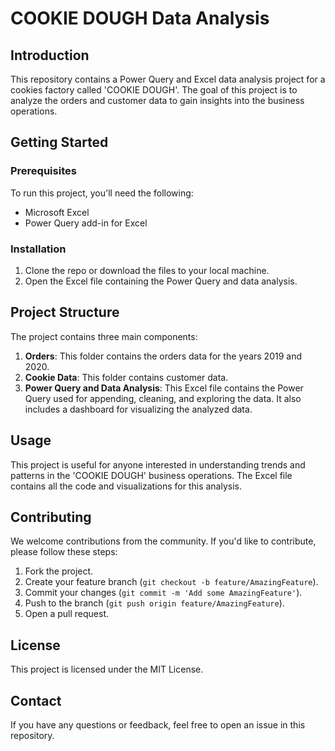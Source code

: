 # COOKIE DOUGH Data Analysis

## Introduction

This repository contains a Power Query and Excel data analysis project for a cookies factory called 'COOKIE DOUGH'. The goal of this project is to analyze the orders and customer data to gain insights into the business operations.

## Getting Started

### Prerequisites

To run this project, you'll need the following:
- Microsoft Excel
- Power Query add-in for Excel

### Installation

1. Clone the repo or download the files to your local machine.
2. Open the Excel file containing the Power Query and data analysis.

## Project Structure

The project contains three main components:

1. **Orders**: This folder contains the orders data for the years 2019 and 2020.
2. **Cookie Data**: This folder contains customer data.
3. **Power Query and Data Analysis**: This Excel file contains the Power Query used for appending, cleaning, and exploring the data. It also includes a dashboard for visualizing the analyzed data.

## Usage

This project is useful for anyone interested in understanding trends and patterns in the 'COOKIE DOUGH' business operations. The Excel file contains all the code and visualizations for this analysis.

## Contributing

We welcome contributions from the community. If you'd like to contribute, please follow these steps:
1. Fork the project.
2. Create your feature branch (`git checkout -b feature/AmazingFeature`).
3. Commit your changes (`git commit -m 'Add some AmazingFeature'`).
4. Push to the branch (`git push origin feature/AmazingFeature`).
5. Open a pull request.

## License

This project is licensed under the MIT License.

## Contact

If you have any questions or feedback, feel free to open an issue in this repository.
